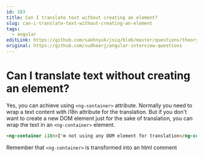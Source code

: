 ```yaml
---
id: 183
title: Can I translate text without creating an element?
slug: can-i-translate-text-without-creating-an-element
tags:
  - angular
editLink: https://github.com/sakhnyuk/jsiq/blob/master/questions/theory/angular/183.md
original: https://github.com/sudheerj/angular-interview-questions
---
```


# Can I translate text without creating an element?

Yes, you can achieve using `<ng-container>` attribute. Normally you need to wrap a text content with i18n attribute for the translation. But if you don't want to create a new DOM element just for the sake of translation, you can wrap the text in an `<ng-container>` element.

```html
<ng-container i18n>I'm not using any DOM element for translation</ng-container>
```

Remember that `<ng-container>` is transformed into an html comment